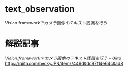 # text_observation
Vision.frameworkでカメラ画像のテキスト認識を行う

# 解説記事
*Vision.frameworkでカメラ画像のテキスト認識を行う - Qiita*  
https://qiita.com/beckyJPN/items/449d0dc97f14e64c0ad8
